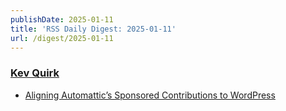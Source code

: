 ```yaml
---
publishDate: 2025-01-11
title: 'RSS Daily Digest: 2025-01-11'
url: /digest/2025-01-11
---
```


### [Kev Quirk](https://kevquirk.com/)

  * [Aligning Automattic’s Sponsored Contributions to WordPress](https://kevquirk.com/blog/aligning-automattic-s-sponsored-contributions-to-wordpress)
  
